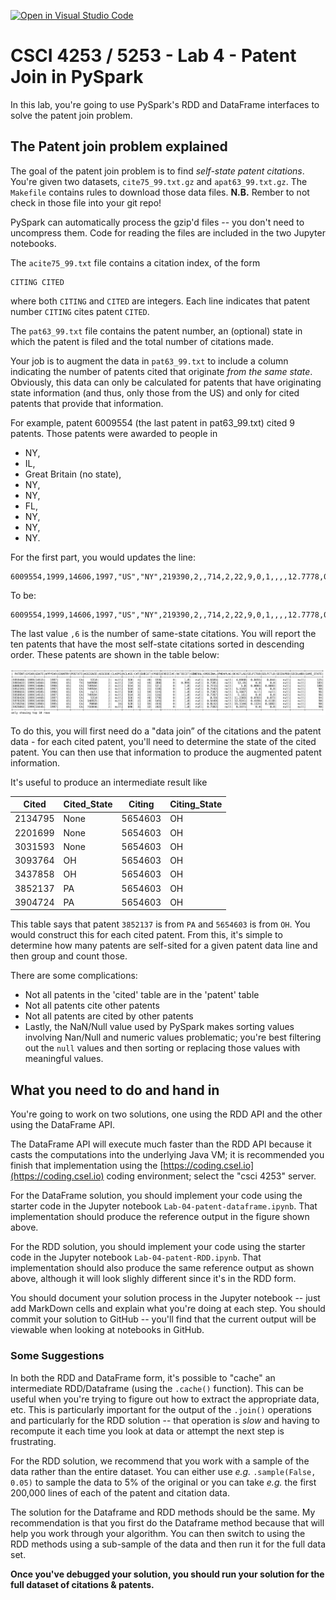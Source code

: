 [![Open in Visual Studio Code](https://classroom.github.com/assets/open-in-vscode-c66648af7eb3fe8bc4f294546bfd86ef473780cde1dea487d3c4ff354943c9ae.svg)](https://classroom.github.com/online_ide?assignment_repo_id=8596782&assignment_repo_type=AssignmentRepo)
# CSCI 4253 / 5253 - Lab 4 - Patent Join in PySpark

In this lab, you're going to use PySpark's RDD and DataFrame interfaces to solve the patent join problem.

## The Patent join problem explained

The goal of the patent join problem is to find *self-state patent citations*. You're given two datasets, `cite75_99.txt.gz` and `apat63_99.txt.gz`. The `Makefile` contains rules to download those data files. **N.B.** Rember to not check in those file into your git repo!

PySpark can automatically process the gzip'd files -- you don't need to uncompress them. Code for reading the files are included in the two Jupyter notebooks.

The `acite75_99.txt` file contains a citation index, of the form
```
CITING CITED
```
where both `CITING` and `CITED` are integers. Each line
indicates that patent number `CITING` cites patent `CITED`.

The `pat63_99.txt` file contains the patent number, an (optional)
state in which the patent is filed and the total number of citations
made.

Your job is to augment the data in `pat63_99.txt` to include a column
indicating the number of patents cited that originate *from the same
state*. Obviously, this data can only be calculated for patents that
have originating state information (and thus, only those from the US) and only for cited patents that provide that information. 

For example, 
patent 6009554 (the last patent in pat63_99.txt) cited 9 patents. Those patents were awarded to people in
* NY, 
* IL, 
* Great Britain (no state), 
* NY, 
* NY,
* FL,
* NY,
* NY,
* NY. 

For the first part, you would updates the line:

```
6009554,1999,14606,1997,"US","NY",219390,2,,714,2,22,9,0,1,,,,12.7778,0.1111,0.1111,,
```

To be: 
```
6009554,1999,14606,1997,"US","NY",219390,2,,714,2,22,9,0,1,,,,12.7778,0.1111,0.1111,,6
```

The last value `,6` is the number of same-state citations. You will
report the ten patents that have the most self-state citations sorted in descending order. These patents are shown in the table below:

![Top 10 self-state citations](top-10-same-state-patents.png)


To do this, you will first need do a "data join” of the citations and
the patent data - for each cited patent, you'll need to determine the
state of the cited patent. You can then use that information to
produce the augmented patent information.

It's useful to produce an intermediate result like

|Cited|Cited_State|Citing|Citing_State|
|-----|-----|------|-----|
|2134795	|None	|5654603	|OH
|2201699	|None	|5654603	|OH
|3031593	|None	|5654603	|OH
|3093764	|OH	|5654603	|OH
|3437858	|OH	|5654603	|OH
|3852137	|PA	|5654603	|OH
|3904724	|PA	|5654603	|OH

This table says that patent `3852137` is from `PA` and `5654603` is from `OH`.
You would construct this for each cited patent. From this, it's simple to determine
how many patents are self-sited for a given patent data line and then group and count those.

There are some complications:
* Not all patents in the 'cited' table are in the 'patent' table
* Not all patents cite other patents
* Not all patents are cited by other patents
* Lastly, the NaN/Null value used by PySpark makes sorting values involving Nan/Null and numeric values problematic; you're best filtering out the `null` values and then sorting or replacing those values with meaningful values.

## What you need to do and hand in

You're going to work on two solutions, one using the RDD API and the other using the DataFrame API.

The DataFrame API will execute much faster than the RDD API because it casts the computations into the underlying Java VM; it is recommended you finish that implementation using the [https://coding.csel.io](https://coding.csel.io) coding environment; select the "csci 4253" server.

For the DataFrame solution, you should implement your code using the starter code in the Jupyter notebook `Lab-04-patent-dataframe.ipynb`. That implementation should produce the reference output in the figure shown above.

For the RDD solution, you should implement your code using the starter code in the Jupyter notebook `Lab-04-patent-RDD.ipynb`. That implementation should also produce the same reference output as shown above, although it will look slighly different since it's in the RDD form.

You should document your solution process in the Jupyter notebook -- just add MarkDown cells and explain what you're doing at each step. You should commit your solution to GitHub -- you'll find that the current output will be viewable when looking at notebooks in GitHub.

### Some Suggestions

In both the RDD and DataFrame form, it's possible to "cache" an intermediate RDD/Dataframe (using the `.cache()` function). This can be useful when you're trying to figure out how to extract the appropriate data, etc. This is particularly important for the output of the `.join()` operations and particularly for the RDD solution -- that operation is *slow* and having to recompute it each time you look at data or attempt the next step is frustrating.

For the RDD solution, we recommend that you work with a sample of the data rather than the entire dataset. You can either use *e.g.* `.sample(False, 0.05)` to sample the data to 5% of the original or you can take *e.g.* the first 200,000 lines of each of the patent and citation data.

The solution for the Dataframe and RDD methods should be the same. My recommendation is that you first do the Dataframe method because that will help you work through your algorithm. You can then switch to using the RDD methods using a sub-sample of the data and then run it for the full data set.

**Once you've debugged your solution, you should run your solution for the full dataset of citations & patents.**